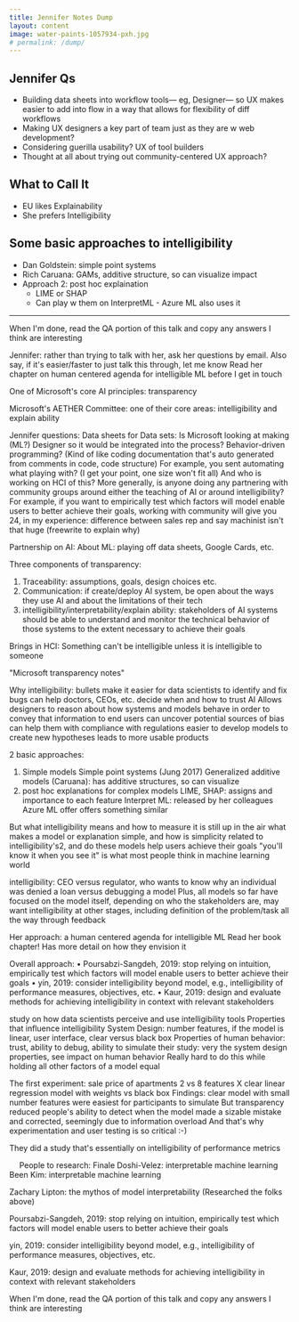 ```yaml
---
title: Jennifer Notes Dump
layout: content
image: water-paints-1057934-pxh.jpg
# permalink: /dump/
---
```


## Jennifer Qs
- Building data sheets into workflow tools— eg, Designer— so UX makes easier to add into flow in a way that allows for flexibility of diff workflows
- Making UX designers a key part of team just as they are w web development?
- Considering guerilla usability?  UX of tool builders
- Thought at all about trying out community-centered UX approach?


## What to Call It
- EU likes Explainability
- She prefers Intelligibility 

## Some basic approaches to intelligibility
- Dan Goldstein: simple point systems
- Rich Caruana: GAMs,  additive structure, so can visualize impact
- Approach 2: post hoc explaination
   -  LIME or SHAP
   - Can play w them on InterpretML - Azure ML also uses it
  
<hr/>


When I'm done, read the QA portion of this talk
and copy any answers I think are interesting

Jennifer:
rather than trying to talk with her, ask her questions by email. Also say, if it's easier/faster to just talk this through, let me know
Read her chapter on human centered agenda for intelligible ML before I get in touch

One of Microsoft's core AI principles: transparency

Microsoft's AETHER Committee: one of their core areas: intelligibility and explain ability

Jennifer questions:
Data sheets for Data sets:
Is Microsoft looking at making (ML?) Designer so it would be integrated into the process?
Behavior-driven programming?
(Kind of like coding documentation that's auto generated from comments in code, code structure)
For example, you sent automating
what playing with?
(I get your point, one size won't fit all)
And who is working on HCI of this?
More generally, is anyone doing any partnering with community groups around either the teaching of AI or around intelligibility?
For example, if you want to empirically test which factors will model enable users to better achieve their goals, working with community will give you 24, in my experience: difference between sales rep and say machinist isn't that huge
(freewrite to explain why)


Partnership on AI:
About ML: playing off data sheets, Google Cards, etc.


Three components of transparency:
1) Traceability: assumptions, goals, design choices etc.
2) Communication: if create/deploy AI system, be open about the ways they use AI and about the limitations of their tech
3) intelligibility/interpretability/explain ability: stakeholders of AI systems should be able to understand and monitor the technical behavior of those systems to the extent necessary to achieve their goals

Brings in HCI: Something can't be intelligible unless it is intelligible to someone

"Microsoft transparency notes"

Why intelligibility:
bullets make it easier for data scientists to identify and fix bugs
can help doctors, CEOs, etc. decide when and how to trust AI
Allows designers to reason about how systems and models behave in order to convey that information to end users
can uncover potential sources of bias
can help them with compliance with regulations
easier to develop models to create new hypotheses
leads to more usable products

2 basic approaches:
1) Simple models
Simple point systems (Jung 2017)
Generalized additive models (Caruana): has additive structures, so can visualize
2) post hoc explanations for complex models
LIME, SHAP: assigns and importance to each feature
Interpret ML: released by her colleagues
Azure ML offer offers something similar


But what intelligibility means and how to measure it is still up in the air
what makes a model or explanation simple, and how is simplicity related to intelligibility's2, and do these models help users achieve their goals
"you'll know it when you see it" is what most people think in machine learning world

intelligibility:
CEO versus regulator, who wants to know why an individual was denied a loan
versus debugging a model
Plus, all models so far have focused on the model itself,
depending on who the stakeholders are, may want intelligibility at other stages, including definition of the problem/task all the way through feedback

Her approach:
a human centered agenda for intelligible ML
Read her book chapter!
Has more detail on how they envision it

Overall approach:
•	Poursabzi-Sangdeh, 2019: stop relying on intuition, empirically test which factors will model enable users to better achieve their goals
•	yin, 2019: consider intelligibility beyond model, e.g., intelligibility of performance measures, objectives, etc.
•	Kaur, 2019: design and evaluate methods for achieving intelligibility in context with relevant stakeholders

study on how data scientists perceive and use intelligibility tools
Properties that influence intelligibility
System Design: number features, if the model is linear, user interface, clear versus black box
Properties of human behavior: trust, ability to debug, ability to simulate
their study: very the system design properties, see impact on human behavior
Really hard to do this while holding all other factors of a model equal

The first experiment: sale price of apartments
2 vs 8 features X clear linear regression model with weights vs black box
Findings:
clear model with small number features were easiest for participants to simulate
But transparency reduced people's ability to detect when the model made a sizable mistake and corrected, seemingly due to information overload
And that's why experimentation and user testing is so critical :-)

They did a study that's essentially on intelligibility of performance metrics





 
People to research:
Finale Doshi-Velez: interpretable machine learning
Been Kim: interpretable machine learning

Zachary Lipton: the mythos of model interpretability
(Researched the folks above)

Poursabzi-Sangdeh, 2019: stop relying on intuition, empirically test which factors will model enable users to better achieve their goals

yin, 2019: consider intelligibility beyond model, e.g., intelligibility of performance measures, objectives, etc.

Kaur, 2019: design and evaluate methods for achieving intelligibility in context with relevant stakeholders

When I'm done, read the QA portion of this talk
and copy any answers I think are interesting
